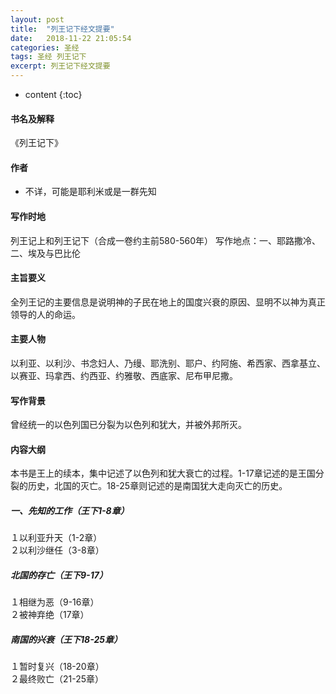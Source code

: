 ```yaml
---
layout: post
title:  "列王记下经文提要"
date:   2018-11-22 21:05:54
categories: 圣经
tags: 圣经 列王记下
excerpt: 列王记下经文提要
---
```


* content
{:toc}

#### 书名及解释
《列王记下》

#### 作者
- 不详，可能是耶利米或是一群先知

#### 写作时地
列王记上和列王记下（合成一卷约主前580-560年）
写作地点：一、耶路撒冷、二、埃及与巴比伦

#### 主旨要义
全列王记的主要信息是说明神的子民在地上的国度兴衰的原因、显明不以神为真正领导的人的命运。

#### 主要人物
以利亚、以利沙、书念妇人、乃缦、耶洗别、耶户、约阿施、希西家、西拿基立、以赛亚、玛拿西、约西亚、约雅敬、西底家、尼布甲尼撒。


#### 写作背景
曾经统一的以色列国已分裂为以色列和犹大，并被外邦所灭。

#### 内容大纲
本书是王上的续本，集中记述了以色列和犹大衰亡的过程。1-17章记述的是王国分裂的历史，北国的灭亡。18-25章则记述的是南国犹大走向灭亡的历史。

##### 一、先知的工作（王下1-8章）
１以利亚升天（1-2章）<br>
２以利沙继任（3-8章）<br>

##### 北国的存亡（王下9-17）
１相继为恶（9-16章）<br>
２被神弃绝（17章）<br>


##### 南国的兴衰（王下18-25章）
１暂时复兴（18-20章）<br>
２最终败亡（21-25章）<br>



